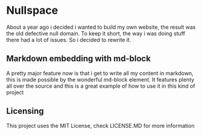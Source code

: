 # Nullspace

About a year ago i decided i wanted to build my own website, the result was the old defective null domain. To keep it short, the way i was doing stuff there had a lot of issues. So i decided to rewrite it.

## Markdown embedding with md-block

A pretty major feature now is that i get to write all my content in markdown, this is made possible by the wonderful md-block element. It features plenty all over the source and this is a great example of how to use it in this kind of project

## Licensing

This project uses the MIT License, check LICENSE.MD for more information


